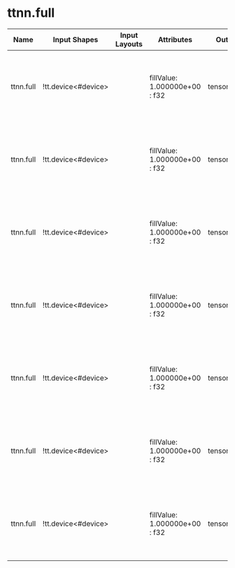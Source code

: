 # ttnn.full

| Name | Input Shapes | Input Layouts | Attributes | Output Shapes | Output Layouts |
|------|--------------|---------------|------------|---------------|----------------|
| ttnn.full | !tt.device<#device> |  | fillValue: 1.000000e+00 : f32 | tensor<[576,f32]> | mapping_from: ('d0',), mapping_to: ('0', 'd0'), memory_config: (1, 18, 'tile<32x32, f32>', 'dram') |
| ttnn.full | !tt.device<#device> |  | fillValue: 1.000000e+00 : f32 | tensor<[384,f32]> | mapping_from: ('d0',), mapping_to: ('0', 'd0'), memory_config: (1, 12, 'tile<32x32, f32>', 'dram') |
| ttnn.full | !tt.device<#device> |  | fillValue: 1.000000e+00 : f32 | tensor<[96,f32]> | mapping_from: ('d0',), mapping_to: ('0', 'd0'), memory_config: (1, 3, 'tile<32x32, f32>', 'dram') |
| ttnn.full | !tt.device<#device> |  | fillValue: 1.000000e+00 : f32 | tensor<[192,f32]> | mapping_from: ('d0',), mapping_to: ('0', 'd0'), memory_config: (1, 6, 'tile<32x32, f32>', 'dram') |
| ttnn.full | !tt.device<#device> |  | fillValue: 1.000000e+00 : f32 | tensor<[144,f32]> | mapping_from: ('d0',), mapping_to: ('0', 'd0'), memory_config: (1, 5, 'tile<32x32, f32>', 'dram') |
| ttnn.full | !tt.device<#device> |  | fillValue: 1.000000e+00 : f32 | tensor<[960,f32]> | mapping_from: ('d0',), mapping_to: ('0', 'd0'), memory_config: (1, 30, 'tile<32x32, f32>', 'dram') |
| ttnn.full | !tt.device<#device> |  | fillValue: 1.000000e+00 : f32 | tensor<[1280,f32]> | mapping_from: ('d0',), mapping_to: ('0', 'd0'), memory_config: (1, 40, 'tile<32x32, f32>', 'dram') |
